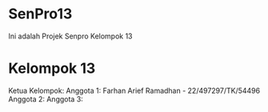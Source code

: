 # SenPro13
Ini adalah Projek Senpro Kelompok 13

# Kelompok 13
Ketua Kelompok:
Anggota 1: Farhan Arief Ramadhan - 22/497297/TK/54496
Anggota 2:
Anggota 3:
